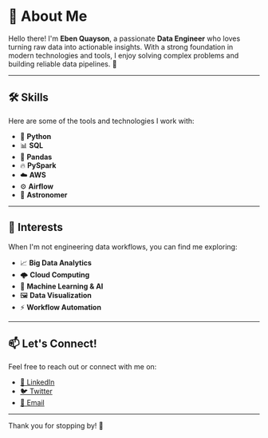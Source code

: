 # 🌟 About Me

Hello there! I'm **Eben Quayson**, a passionate **Data Engineer** who loves turning raw data into actionable insights. With a strong foundation in modern technologies and tools, I enjoy solving complex problems and building reliable data pipelines. 🚀

---

## 🛠️ Skills
Here are some of the tools and technologies I work with:

- 🐍 **Python**
- 📊 **SQL**
- 🐼 **Pandas**
- 🔥 **PySpark**
- ☁️ **AWS**
- ⚙️ **Airflow**
- 💫 **Astronomer**

---

## 🌱 Interests
When I'm not engineering data workflows, you can find me exploring:

- 📈 **Big Data Analytics**
- 🌩️ **Cloud Computing**
- 🤖 **Machine Learning & AI**
- 🖼️ **Data Visualization**
- ⚡ **Workflow Automation**
  
---


## 📫 Let's Connect!
Feel free to reach out or connect with me on:  
- [💼 LinkedIn](https://www.linkedin.com/in/eben-quayson/)  
- [🐦 Twitter](https://x.com/EbenQuayson)  
- [📧 Email](quaysonebenezerawudzi@gmail.com)

---

Thank you for stopping by! 🌟
